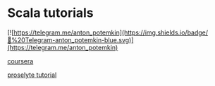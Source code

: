 # Scala tutorials

[![https://telegram.me/anton_potemkin](https://img.shields.io/badge/💬%20Telegram-anton_potemkin-blue.svg)](https://telegram.me/anton_potemkin)


[coursera](https://www.coursera.org/learn/progfun1/home/info)

[proselyte tutorial](https://proselyte.net/tutorials/scala/introduction/)
